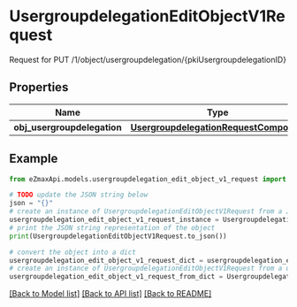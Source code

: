 # UsergroupdelegationEditObjectV1Request

Request for PUT /1/object/usergroupdelegation/{pkiUsergroupdelegationID}

## Properties

Name | Type | Description | Notes
------------ | ------------- | ------------- | -------------
**obj_usergroupdelegation** | [**UsergroupdelegationRequestCompound**](UsergroupdelegationRequestCompound.md) |  | 

## Example

```python
from eZmaxApi.models.usergroupdelegation_edit_object_v1_request import UsergroupdelegationEditObjectV1Request

# TODO update the JSON string below
json = "{}"
# create an instance of UsergroupdelegationEditObjectV1Request from a JSON string
usergroupdelegation_edit_object_v1_request_instance = UsergroupdelegationEditObjectV1Request.from_json(json)
# print the JSON string representation of the object
print(UsergroupdelegationEditObjectV1Request.to_json())

# convert the object into a dict
usergroupdelegation_edit_object_v1_request_dict = usergroupdelegation_edit_object_v1_request_instance.to_dict()
# create an instance of UsergroupdelegationEditObjectV1Request from a dict
usergroupdelegation_edit_object_v1_request_from_dict = UsergroupdelegationEditObjectV1Request.from_dict(usergroupdelegation_edit_object_v1_request_dict)
```
[[Back to Model list]](../README.md#documentation-for-models) [[Back to API list]](../README.md#documentation-for-api-endpoints) [[Back to README]](../README.md)


